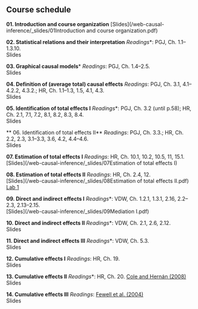 
## Course schedule

**01. Introduction and course organization**
[Slides](/web-causal-inference/_slides/01Introduction and course organization.pdf)

**02. Statistical relations and their interpretation**
*Readings**: PGJ, Ch. 1.1–1.3.10.  
Slides

**03. Graphical causal models***
*Readings*: PGJ, Ch. 1.4–2.5.  
Slides

**04. Definition of (average total) causal effects**
*Readings*: PGJ, Ch. 3.1, 4.1–4.2.2, 4.3.2.; HR, Ch. 1.1–1.3, 1.5, 4.1, 4.3.  
Slides

**05. Identification of total effects I**
*Readings**: PGJ, Ch. 3.2 (until p.58); HR, Ch. 2.1, 7.1, 7.2, 8.1, 8.2, 8.3, 8.4.  
Slides

** 06. Identification of total effects II**
*Readings*: PGJ, Ch. 3.3.; HR, Ch. 2.2, 2.3, 3.1–3.3, 3.6, 4.2, 4.4–4.6.  
Slides

**07. Estimation of total effects I**
*Readings*: HR, Ch. 10.1, 10.2, 10.5, 11, 15.1.  
[Slides](/web-causal-inference/_slides/07Estimation of total effects I)

**08. Estimation of total effects II**
*Readings*: HR, Ch. 2.4, 12.  
[Slides](/web-causal-inference/_slides/08Estimation of total effects II.pdf)  
[Lab 1](/web-causal-inference/_labs/01labte.pdf)

**09. Direct and indirect effects I**
*Readings**: VDW, Ch. 1.2.1, 1.3.1, 2.16, 2.2–2.3, 2.13–2.15.  
[Slides](/web-causal-inference/_slides/09Mediation I.pdf)

**10. Direct and indirect effects II**
*Readings**: VDW, Ch. 2.1, 2.6, 2.12.  
Slides

**11. Direct and indirect effects III**
*Readings**: VDW, Ch. 5.3.  
Slides

**12. Cumulative effects I**
*Readings*: HR, Ch. 19.  
Slides

**13. Cumulative effects II**
*Readings**: HR, Ch. 20. [Cole and Hernán (2008)](https://doi.org/10.1093/aje/kwn164) 
Slides

**14. Cumulative effects III**
*Readings*: [Fewell et al. (2004)](http://www.stata-journal.com/sjpdf.html?articlenum=st0075)  
Slides
